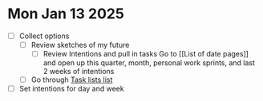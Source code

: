 # Mon Jan 13 2025


- [ ] Collect options
    - [ ] Review sketches of my future
        - [ ] Review Intentions and pull in tasks
            Go to [[List of date pages]] and open up this quarter, month, personal work sprints, and last 2 weeks of intentions
    - [ ] Go through [Task lists list](./task-list-list.md)
- [ ] Set intentions for day and week
